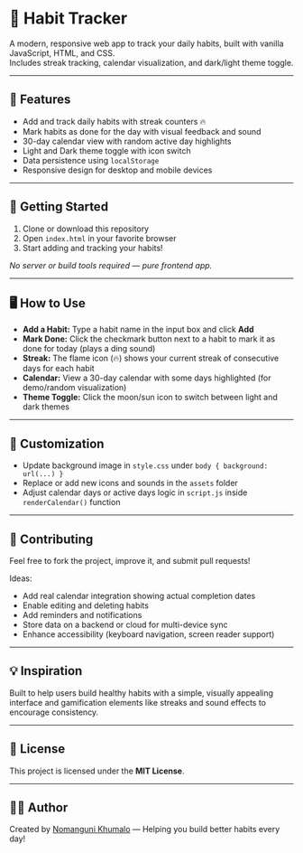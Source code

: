 # 🌟 Habit Tracker

A modern, responsive web app to track your daily habits, built with vanilla JavaScript, HTML, and CSS.  
Includes streak tracking, calendar visualization, and dark/light theme toggle.

---

## 🧩 Features

- Add and track daily habits with streak counters 🔥  
- Mark habits as done for the day with visual feedback and sound  
- 30-day calendar view with random active day highlights  
- Light and Dark theme toggle with icon switch  
- Data persistence using `localStorage`  
- Responsive design for desktop and mobile devices


---

## 🚀 Getting Started

1. Clone or download this repository  
2. Open `index.html` in your favorite browser  
3. Start adding and tracking your habits!

_No server or build tools required — pure frontend app._

---

## 🖥️ How to Use

- **Add a Habit:** Type a habit name in the input box and click **Add**  
- **Mark Done:** Click the checkmark button next to a habit to mark it as done for today (plays a ding sound)  
- **Streak:** The flame icon (🔥) shows your current streak of consecutive days for each habit  
- **Calendar:** View a 30-day calendar with some days highlighted (for demo/random visualization)  
- **Theme Toggle:** Click the moon/sun icon to switch between light and dark themes  

---

## 🎨 Customization

- Update background image in `style.css` under `body { background: url(...) }`  
- Replace or add new icons and sounds in the `assets` folder  
- Adjust calendar days or active days logic in `script.js` inside `renderCalendar()` function  

---

## 🤝 Contributing  

Feel free to fork the project, improve it, and submit pull requests!

Ideas:  
- Add real calendar integration showing actual completion dates  
- Enable editing and deleting habits  
- Add reminders and notifications  
- Store data on a backend or cloud for multi-device sync  
- Enhance accessibility (keyboard navigation, screen reader support)  

---

## 💡 Inspiration  

Built to help users build healthy habits with a simple, visually appealing interface and gamification elements like streaks and sound effects to encourage consistency.

---

## 📄 License  

This project is licensed under the **MIT License**.

---

## 👩‍💻 Author  

Created by [Nomanguni Khumalo](https://github.com/Nomahk25) — Helping you build better habits every day!
